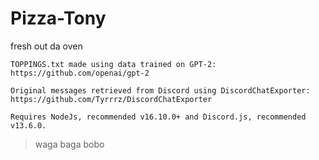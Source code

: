 # Pizza-Tony
fresh out da oven

```
TOPPINGS.txt made using data trained on GPT-2:
https://github.com/openai/gpt-2

Original messages retrieved from Discord using DiscordChatExporter:
https://github.com/Tyrrrz/DiscordChatExporter

Requires NodeJs, recommended v16.10.0+ and Discord.js, recommended v13.6.0.
```

> waga baga bobo
